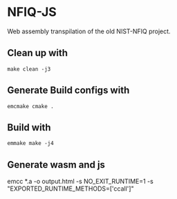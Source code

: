 # NFIQ-JS
Web assembly transpilation of the old NIST-NFIQ project. 

## Clean up with
    make clean -j3

## Generate Build configs with
    emcmake cmake .

## Build with
    emmake make -j4

## Generate wasm and js
emcc *.a -o output.html -s NO_EXIT_RUNTIME=1 -s "EXPORTED_RUNTIME_METHODS=['ccall']"